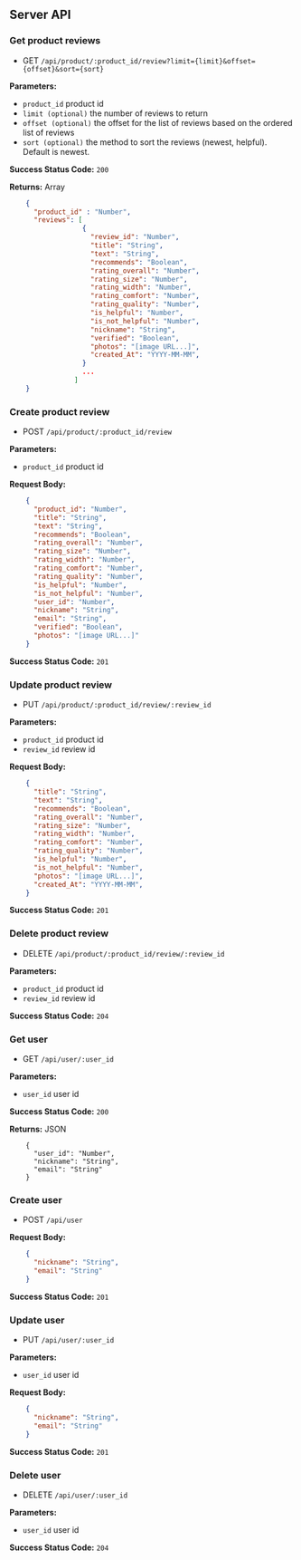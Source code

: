## Server API

### Get product reviews
  * GET `/api/product/:product_id/review?limit={limit}&offset={offset}&sort={sort}`

**Parameters:**
  * `product_id` product id
  * `limit (optional)` the number of reviews to return
  * `offset (optional)` the offset for the list of reviews based on the ordered list of reviews
  * `sort (optional)` the method to sort the reviews (newest, helpful).  Default is newest.

**Success Status Code:** `200`

**Returns:** Array

```JSON
    {
      "product_id" : "Number",
      "reviews": [
                  {
                    "review_id": "Number",
                    "title": "String",
                    "text": "String",
                    "recommends": "Boolean",
                    "rating_overall": "Number",
                    "rating_size": "Number",
                    "rating_width": "Number",
                    "rating_comfort": "Number",
                    "rating_quality": "Number",
                    "is_helpful": "Number",
                    "is_not_helpful": "Number",
                    "nickname": "String",
                    "verified": "Boolean",
                    "photos": "[image URL...]",
                    "created_At": "YYYY-MM-MM",
                  }
                  ...
                ]
    }
```

### Create product review
  * POST `/api/product/:product_id/review`

**Parameters:**
  * `product_id` product id

**Request Body:**
```JSON
    {
      "product_id": "Number",
      "title": "String",
      "text": "String",
      "recommends": "Boolean",
      "rating_overall": "Number",
      "rating_size": "Number",
      "rating_width": "Number",
      "rating_comfort": "Number",
      "rating_quality": "Number",
      "is_helpful": "Number",
      "is_not_helpful": "Number",
      "user_id": "Number",
      "nickname": "String",
      "email": "String",
      "verified": "Boolean",
      "photos": "[image URL...]"
    }
```

**Success Status Code:** `201`

### Update product review
  * PUT `/api/product/:product_id/review/:review_id`

**Parameters:**
  * `product_id` product id
  * `review_id` review id

**Request Body:**
```JSON
    {
      "title": "String",
      "text": "String",
      "recommends": "Boolean",
      "rating_overall": "Number",
      "rating_size": "Number",
      "rating_width": "Number",
      "rating_comfort": "Number",
      "rating_quality": "Number",
      "is_helpful": "Number",
      "is_not_helpful": "Number",
      "photos": "[image URL...]",
      "created_At": "YYYY-MM-MM",
    }
```

**Success Status Code:** `201`

### Delete product review
  * DELETE `/api/product/:product_id/review/:review_id`

**Parameters:**
  * `product_id` product id
  * `review_id` review id

**Success Status Code:** `204`

### Get user
  * GET `/api/user/:user_id`

**Parameters:**
  * `user_id` user id

**Success Status Code:** `200`

**Returns:** JSON

```Array
    {
      "user_id": "Number",
      "nickname": "String",
      "email": "String"
    }
```

### Create user
  * POST `/api/user`

**Request Body:**
```JSON
    {
      "nickname": "String",
      "email": "String"
    }
```

**Success Status Code:** `201`

### Update user
  * PUT `/api/user/:user_id`

**Parameters:**
  * `user_id` user id

**Request Body:**
```JSON
    {
      "nickname": "String",
      "email": "String"
    }
```

**Success Status Code:** `201`

### Delete user
  * DELETE `/api/user/:user_id`

**Parameters:**
  * `user_id` user id

**Success Status Code:** `204`